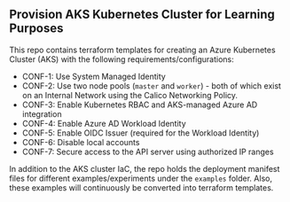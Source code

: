 ## Provision AKS Kubernetes Cluster for Learning Purposes

This repo contains terraform templates for creating an Azure Kubernetes Cluster (AKS) with the following requirements/configurations:
* CONF-1: Use System Managed Identity
* CONF-2: Use two node pools (`master` and `worker`) - both of which exist on an Internal Network using the Calico Networking Policy.
* CONF-3: Enable Kubernetes RBAC and AKS-managed Azure AD integration
* CONF-4: Enable Azure AD Workload Identity 
* CONF-5: Enable OIDC Issuer (required for the Workload Identity)
* CONF-6: Disable local accounts
* CONF-7: Secure access to the API server using authorized IP ranges

In addition to the AKS cluster IaC, the repo holds the deployment manifest files for different examples/experiments under the `examples` folder. Also, these examples will continuously be converted into terraform templates.